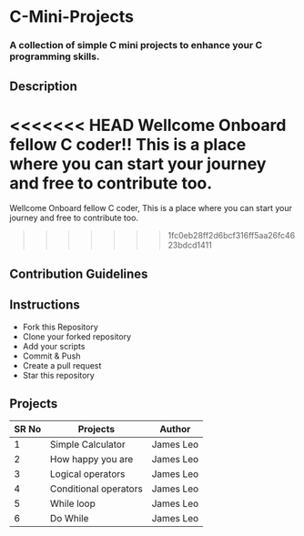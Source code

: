 # C-Mini-Projects
### A collection of simple C mini projects to enhance your C programming skills.


## Description

<<<<<<< HEAD
Wellcome Onboard fellow C coder!! This is a place where you can start your journey and free to contribute too.
=======
Wellcome Onboard fellow C coder, This is a place where you can start your journey and free to contribute too.
>>>>>>> 1fc0eb28ff2d6bcf316ff5aa26fc4623bdcd1411

## Contribution Guidelines

## Instructions
* Fork this Repository
* Clone your forked repository
* Add your scripts
* Commit & Push
* Create a pull request
* Star this repository

## Projects


|SR No |Projects  | Author|
--- | --- | ---|
|1|Simple Calculator|James Leo|
|2|How happy you are|James Leo|
|3|Logical operators|James Leo|
|4|Conditional operators|James Leo|
|5|While loop|James Leo|
|6|Do While|James Leo|
